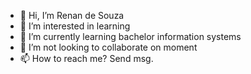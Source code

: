 - 👋 Hi, I’m Renan de Souza
- 👀 I’m interested in learning
- 🌱 I’m currently learning bachelor information systems
- 💞️ I’m not looking to collaborate on moment
- 📫 How to reach me? Send msg.

<!---
rdsrenans/rdsrenans is a ✨ special ✨ repository because its `README.md` (this file) appears on your GitHub profile.
You can click the Preview link to take a look at your changes.
--->
